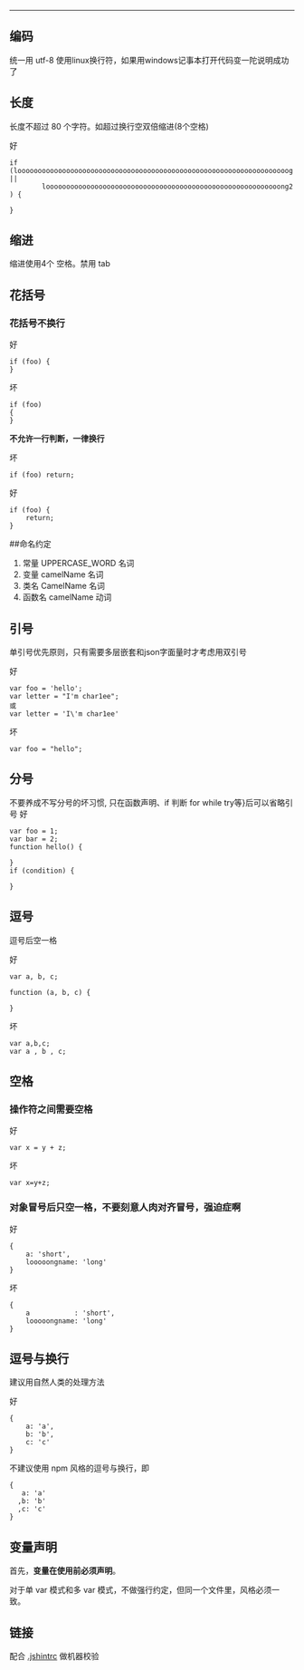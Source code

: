 ---
## 编码

统一用 utf-8
使用linux换行符，如果用windows记事本打开代码变一陀说明成功了

## 长度

长度不超过 80 个字符。如超过换行空双倍缩进(8个空格)

好
```
if (looooooooooooooooooooooooooooooooooooooooooooooooooooooooooooooooooog ||
        loooooooooooooooooooooooooooooooooooooooooooooooooooooooooong2
) {
    
}
```

## 缩进

缩进使用4个 空格。禁用 tab


## 花括号

### 花括号不换行

好

```
if (foo) {
}
```

坏

```
if (foo)
{
}
```

**不允许一行判断，一律换行**

坏

```
if (foo) return;
```
好
```
if (foo) {
    return;
}
```

##命名约定

1. 常量 UPPERCASE_WORD 名词
2. 变量 camelName 名词
3. 类名 CamelName 名词
4. 函数名 camelName 动词

## 引号
单引号优先原则，只有需要多层嵌套和json字面量时才考虑用双引号

好
```
var foo = 'hello';
var letter = "I'm char1ee";
或
var letter = 'I\'m char1ee'
```
坏
```
var foo = "hello";
```

## 分号
不要养成不写分号的坏习惯,
只在函数声明、if 判断 for while try等}后可以省略引号
好
```
var foo = 1;
var bar = 2;
function hello() {
  
}
if (condition) {
  
}
```
## 逗号

逗号后空一格

好

```
var a, b, c;

function (a, b, c) {

}
```
坏 
```
var a,b,c;
var a , b , c;
```

## 空格

### 操作符之间需要空格

好

```
var x = y + z;
```

坏

```
var x=y+z;
```

### 对象冒号后只空一格，不要刻意人肉对齐冒号，强迫症啊

好

```
{
    a: 'short',
    looooongname: 'long'
}
```

坏

```
{
    a           : 'short',
    looooongname: 'long'
}
```

## 逗号与换行

建议用自然人类的处理方法

好
```
{
    a: 'a',
    b: 'b',
    c: 'c'
}
```

不建议使用 npm 风格的逗号与换行，即

```
{
   a: 'a'
  ,b: 'b'
  ,c: 'c'
}
```


## 变量声明

首先，**变量在使用前必须声明**。

对于单 var 模式和多 var 模式，不做强行约定，但同一个文件里，风格必须一致。

## 链接
配合 [.jshintrc](https://github.com/char1ee/doc/blob/master/.jshintrc) 做机器校验
